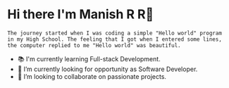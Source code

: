 # Hi there I'm Manish R R👋

```The journey started when I was coding a simple "Hello world" program in my High School. The feeling that I got when I entered some lines, the computer replied to me "Hello world" was beautiful.```


- 📚 I'm currently learning Full-stack Development.
- 🔭 I’m currently looking for opportunity as Software Developer.
- 👯 I’m looking to collaborate on passionate projects.
